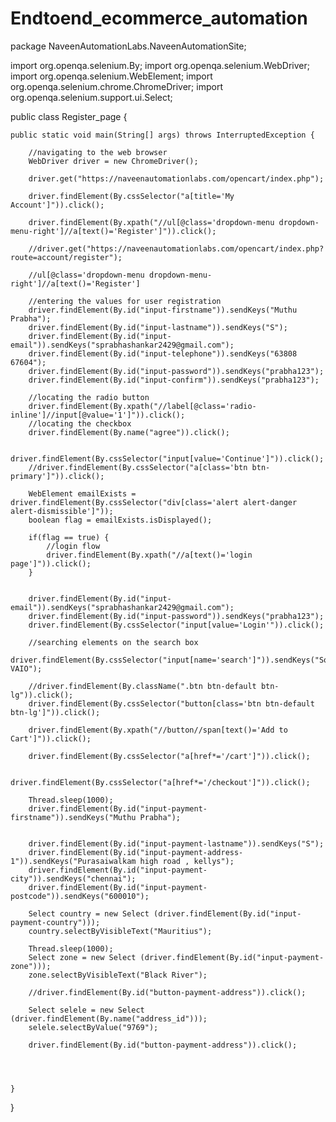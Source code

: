 # Endtoend_ecommerce_automation

package NaveenAutomationLabs.NaveenAutomationSite;

import org.openqa.selenium.By;
import org.openqa.selenium.WebDriver;
import org.openqa.selenium.WebElement;
import org.openqa.selenium.chrome.ChromeDriver;
import org.openqa.selenium.support.ui.Select;

public class Register_page {

	public static void main(String[] args) throws InterruptedException {
		
		//navigating to the web browser
		WebDriver driver = new ChromeDriver();
		
		driver.get("https://naveenautomationlabs.com/opencart/index.php");
		
		driver.findElement(By.cssSelector("a[title='My Account']")).click();
		
		driver.findElement(By.xpath("//ul[@class='dropdown-menu dropdown-menu-right']//a[text()='Register']")).click();
			
		//driver.get("https://naveenautomationlabs.com/opencart/index.php?route=account/register");
		
		//ul[@class='dropdown-menu dropdown-menu-right']//a[text()='Register']
		
		//entering the values for user registration
		driver.findElement(By.id("input-firstname")).sendKeys("Muthu Prabha");
		driver.findElement(By.id("input-lastname")).sendKeys("S");
		driver.findElement(By.id("input-email")).sendKeys("sprabhashankar2429@gmail.com");
		driver.findElement(By.id("input-telephone")).sendKeys("63808 67604");
		driver.findElement(By.id("input-password")).sendKeys("prabha123");
		driver.findElement(By.id("input-confirm")).sendKeys("prabha123");
		
		//locating the radio button
		driver.findElement(By.xpath("//label[@class='radio-inline']//input[@value='1']")).click();
		//locating the checkbox
		driver.findElement(By.name("agree")).click();
		
		driver.findElement(By.cssSelector("input[value='Continue']")).click();
		//driver.findElement(By.cssSelector("a[class='btn btn-primary']")).click();
		
		WebElement emailExists = driver.findElement(By.cssSelector("div[class='alert alert-danger alert-dismissible']"));
		boolean flag = emailExists.isDisplayed();
		
		if(flag == true) {
			//login flow
			driver.findElement(By.xpath("//a[text()='login page']")).click();
		}		
		
		
		driver.findElement(By.id("input-email")).sendKeys("sprabhashankar2429@gmail.com");
		driver.findElement(By.id("input-password")).sendKeys("prabha123");
		driver.findElement(By.cssSelector("input[value='Login'")).click();
		
		//searching elements on the search box
		driver.findElement(By.cssSelector("input[name='search']")).sendKeys("Sony VAIO");
		
		//driver.findElement(By.className(".btn btn-default btn-lg")).click();
		driver.findElement(By.cssSelector("button[class='btn btn-default btn-lg']")).click();
		
		driver.findElement(By.xpath("//button//span[text()='Add to Cart']")).click();
				
		driver.findElement(By.cssSelector("a[href*='/cart']")).click();
		
		driver.findElement(By.cssSelector("a[href*='/checkout']")).click();
		
		Thread.sleep(1000);
		driver.findElement(By.id("input-payment-firstname")).sendKeys("Muthu Prabha");
		
		
		driver.findElement(By.id("input-payment-lastname")).sendKeys("S");
		driver.findElement(By.id("input-payment-address-1")).sendKeys("Purasaiwalkam high road , kellys");
		driver.findElement(By.id("input-payment-city")).sendKeys("chennai");
		driver.findElement(By.id("input-payment-postcode")).sendKeys("600010");
		
		Select country = new Select (driver.findElement(By.id("input-payment-country")));
		country.selectByVisibleText("Mauritius");
		
		Thread.sleep(1000);
		Select zone = new Select (driver.findElement(By.id("input-payment-zone")));
		zone.selectByVisibleText("Black River");
		
		//driver.findElement(By.id("button-payment-address")).click();
	
		Select selele = new Select (driver.findElement(By.name("address_id")));
		selele.selectByValue("9769");
		
		driver.findElement(By.id("button-payment-address")).click();

		
		
		
	}

}
